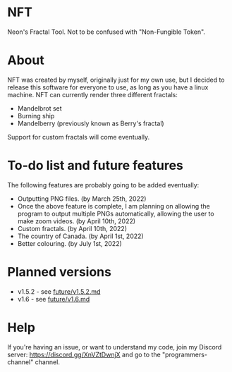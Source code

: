 # NFT
Neon's Fractal Tool. Not to be confused with "Non-Fungible Token".

# About
NFT was created by myself, originally just for my own use, but I decided to release this software for everyone to use, as long as you have a linux machine. NFT can currently render three different fractals:
- Mandelbrot set
- Burning ship
- Mandelberry (previously known as Berry's fractal)

Support for custom fractals will come eventually.

# To-do list and future features
The following features are probably going to be added eventually:
- Outputting PNG files. (by March 25th, 2022)
- Once the above feature is complete, I am planning on allowing the program to output multiple PNGs automatically, allowing the user to make zoom videos. (by April 10th, 2022)
- Custom fractals. (by April 10th, 2022)
- The country of Canada. (by April 1st, 2022)
- Better colouring. (by July 1st, 2022)

# Planned versions
- v1.5.2 - see [future/v1.5.2.md](https://github.com/NeonStrawberry/NFT/blob/main/future/v1.5.2.md)
- v1.6 - see [future/v1.6.md](https://github.com/NeonStrawberry/NFT/blob/main/future/v1.6.md)

# Help
If you're having an issue, or want to understand my code, join my Discord server: https://discord.gg/XnVZtDwnjX and go to the "programmers-channel" channel.
